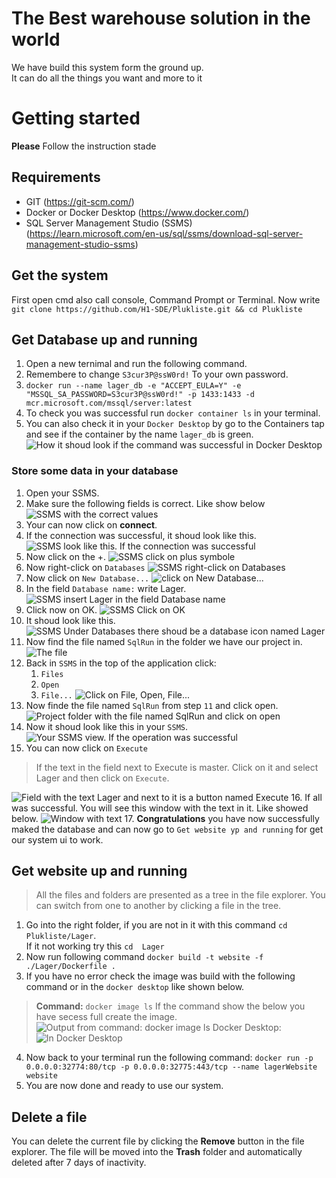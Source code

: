 # The Best warehouse solution in the world

We have build this system form the ground up. <br />It can do all the things you want and more to it 


# Getting started

**Please** Follow the instruction stade

## Requirements

 - GIT (https://git-scm.com/)
 - Docker or Docker Desktop (https://www.docker.com/)
 - SQL Server Management Studio (SSMS) (https://learn.microsoft.com/en-us/sql/ssms/download-sql-server-management-studio-ssms)

## Get the system 

First open cmd also call console, Command Prompt or Terminal.
Now write `git clone https://github.com/H1-SDE/Plukliste.git && cd Plukliste`
## Get Database up and running

1. Open a new ternimal and run the following command.
2. Remembere to change `S3cur3P@ssW0rd!` To your own password.
3. `docker run --name lager_db -e "ACCEPT_EULA=Y" -e "MSSQL_SA_PASSWORD=S3cur3P@ssW0rd!" -p 1433:1433 -d mcr.microsoft.com/mssql/server:latest`
4. To check you was successful run `docker container ls` in your terminal.
5. You can also check it in your `Docker Desktop` by go to the Containers tap and see if the container by the name `lager_db` is green.
![How it shoud look if the command was successful in Docker Desktop](https://i.ibb.co/mv3bP5k/Udklip.png) 

### Store some data in your database
1. Open your SSMS.
2. Make sure the following fields is correct. Like show below
![SSMS with the correct values](https://i.ibb.co/cy9m37T/Udklip.png)
3. Your can now click on **connect**.
4. If the connection was successful, it shoud look like this.
![SSMS look like this. If the connection was successful](https://i.ibb.co/PwwQMcN/Udklip.png)
5. Now click on the +.
![SSMS click on plus symbole](https://i.ibb.co/090GdY5/Udklip.png)
6. Now right-click on `Databases`
![SSMS right-click on Databases](https://i.ibb.co/vs0SvYk/Udklip.png)
7.  Now click on `New Database...`
![click on New Database...](https://i.ibb.co/qy4sZwb/Udklip.png)
8. In the field `Database name:` write Lager.
![SSMS insert Lager in the field Database name](https://i.ibb.co/C2jtTGM/Udklip.png)
9. Click now on OK.
![SSMS Click on OK](https://i.ibb.co/S57Ng6S/Udklip.png)
10. It shoud look like this.
![SSMS Under Databases there shoud be a database icon named Lager](https://i.ibb.co/sKXvm7Q/Udklip.png)
11. Now find the file named `SqlRun` in the folder we have our project in.
![The file](https://i.ibb.co/N2TfVbq/Udklip.png)
12. Back in `SSMS` in the top of the application click:
	 1. `Files`
	 2. `Open`
	 3. `File...`
![Click on File, Open, File...](https://i.ibb.co/GpR9q6z/Udklip.png)
13. Now finde the file named `SqlRun` from step `11` and click open.
![Project folder with the file named SqlRun and click on open](https://i.ibb.co/GnytvrN/Udklip.png)
14. Now it shoud look like this in your `SSMS`.
![Your SSMS view. If the operation was successful](https://i.ibb.co/GCyQgv0/Udklip.png)
15. You can now click on `Execute`
> If the text in the field next to Execute is master. Click on it and select Lager and then click on `Execute`.

![Field with the text Lager and next to it is a button named Execute](https://i.ibb.co/Jdk6X7h/Udklip.png)
16. If all was successful. You will see this window with the text in it. Like showed below.
![Window with text](https://i.ibb.co/sQKkJ8V/Udklip.png) 
17. **Congratulations** you have now successfully maked the database and can now go to `Get website yp and running` for get our system ui to work.

## Get website up and running

> All the files and folders are presented as a tree in the file explorer. 
> You can switch from one to another by clicking a file in the tree.

1. Go into the right folder, if you are not in it with this command `cd Plukliste/Lager`. <br />If it not working try this  `cd  Lager` 
2. Now run following command `docker build -t website -f ./Lager/Dockerfile .`
3. If you have no error check the image was build with the following command or in the `docker desktop` like shown below.

> 	**Command:** `docker image ls` 	If the command show the below you
> have secess full create the image.
![Output from command: docker image ls ](https://i.ibb.co/QKsg3NX/Udklip.png)
Docker Desktop: 
![In Docker Desktop](https://i.ibb.co/x8B7KyM/Udklip.png)
4. Now back to your terminal run the following command: `docker run -p 0.0.0.0:32774:80/tcp -p 0.0.0.0:32775:443/tcp --name lagerWebsite website`
5. You are now done and ready to use our system.

## Delete a file

You can delete the current file by clicking the **Remove** button in the file explorer. The file will be moved into the **Trash** folder and automatically deleted after 7 days of inactivity.
